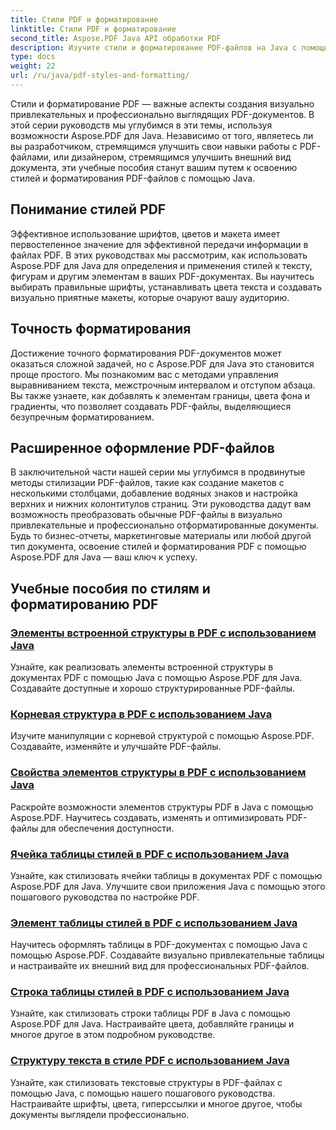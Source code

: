 ```yaml
---
title: Стили PDF и форматирование
linktitle: Стили PDF и форматирование
second_title: Aspose.PDF Java API обработки PDF
description: Изучите стили и форматирование PDF-файлов на Java с помощью Aspose.PDF для Java. Освойте эстетику и макет PDF для создания потрясающих документов.
type: docs
weight: 22
url: /ru/java/pdf-styles-and-formatting/
---
```


Стили и форматирование PDF — важные аспекты создания визуально привлекательных и профессионально выглядящих PDF-документов. В этой серии руководств мы углубимся в эти темы, используя возможности Aspose.PDF для Java. Независимо от того, являетесь ли вы разработчиком, стремящимся улучшить свои навыки работы с PDF-файлами, или дизайнером, стремящимся улучшить внешний вид документа, эти учебные пособия станут вашим путем к освоению стилей и форматирования PDF-файлов с помощью Java.

## Понимание стилей PDF

Эффективное использование шрифтов, цветов и макета имеет первостепенное значение для эффективной передачи информации в файлах PDF. В этих руководствах мы рассмотрим, как использовать Aspose.PDF для Java для определения и применения стилей к тексту, фигурам и другим элементам в ваших PDF-документах. Вы научитесь выбирать правильные шрифты, устанавливать цвета текста и создавать визуально приятные макеты, которые очаруют вашу аудиторию.

## Точность форматирования

Достижение точного форматирования PDF-документов может оказаться сложной задачей, но с Aspose.PDF для Java это становится проще простого. Мы познакомим вас с методами управления выравниванием текста, межстрочным интервалом и отступом абзаца. Вы также узнаете, как добавлять к элементам границы, цвета фона и градиенты, что позволяет создавать PDF-файлы, выделяющиеся безупречным форматированием.

## Расширенное оформление PDF-файлов

В заключительной части нашей серии мы углубимся в продвинутые методы стилизации PDF-файлов, такие как создание макетов с несколькими столбцами, добавление водяных знаков и настройка верхних и нижних колонтитулов страниц. Эти руководства дадут вам возможность преобразовать обычные PDF-файлы в визуально привлекательные и профессионально отформатированные документы. Будь то бизнес-отчеты, маркетинговые материалы или любой другой тип документа, освоение стилей и форматирования PDF с помощью Aspose.PDF для Java — ваш ключ к успеху.

## Учебные пособия по стилям и форматированию PDF
### [Элементы встроенной структуры в PDF с использованием Java](./inline-structure-elements-in-pdf-using-java/)
Узнайте, как реализовать элементы встроенной структуры в документах PDF с помощью Java с помощью Aspose.PDF для Java. Создавайте доступные и хорошо структурированные PDF-файлы.
### [Корневая структура в PDF с использованием Java](./root-structure-in-pdf-using-java/)
Изучите манипуляции с корневой структурой с помощью Aspose.PDF. Создавайте, изменяйте и улучшайте PDF-файлы.
### [Свойства элементов структуры в PDF с использованием Java](./structure-elements-properties-in-pdf-using-java/)
Раскройте возможности элементов структуры PDF в Java с помощью Aspose.PDF. Научитесь создавать, изменять и оптимизировать PDF-файлы для обеспечения доступности.
### [Ячейка таблицы стилей в PDF с использованием Java](./style-table-cell-in-pdf-using-java/)
Узнайте, как стилизовать ячейки таблицы в документах PDF с помощью Aspose.PDF для Java. Улучшите свои приложения Java с помощью этого пошагового руководства по настройке PDF.
### [Элемент таблицы стилей в PDF с использованием Java](./style-table-element-in-pdf-using-java/)
Научитесь оформлять таблицы в PDF-документах с помощью Java с помощью Aspose.PDF. Создавайте визуально привлекательные таблицы и настраивайте их внешний вид для профессиональных PDF-файлов.
### [Строка таблицы стилей в PDF с использованием Java](./style-table-row-in-pdf-using-java/)
Узнайте, как стилизовать строки таблицы PDF в Java с помощью Aspose.PDF для Java. Настраивайте цвета, добавляйте границы и многое другое в этом подробном руководстве.
### [Структуру текста в стиле PDF с использованием Java](./style-text-structure-in-pdf-using-java/)
Узнайте, как стилизовать текстовые структуры в PDF-файлах с помощью Java, с помощью нашего пошагового руководства. Настраивайте шрифты, цвета, гиперссылки и многое другое, чтобы документы выглядели профессионально.